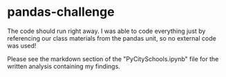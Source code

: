 # pandas-challenge

The code should run right away. I was able to code everything just by referencing our class materials from the pandas unit, so no external code was used!

Please see the markdown section of the "PyCitySchools.ipynb" file for the written analysis containing my findings.